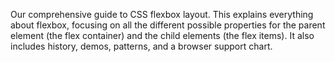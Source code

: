 Our comprehensive guide to CSS flexbox layout. 
This  explains everything about flexbox, focusing on all the different possible properties for the parent element (the flex container) and the child elements (the flex items). 
It also includes history, demos, patterns, and a browser support chart.

